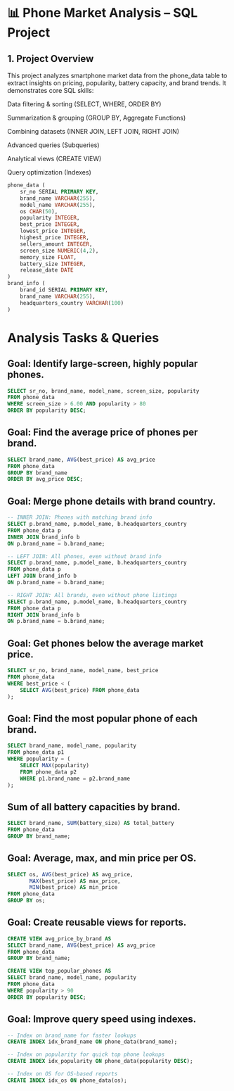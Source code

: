# 📊 Phone Market Analysis – SQL Project
## 1. Project Overview
This project analyzes smartphone market data from the phone_data table to extract insights on pricing, popularity, battery capacity, and brand trends.
It demonstrates core SQL skills:

Data filtering & sorting (SELECT, WHERE, ORDER BY)

Summarization & grouping (GROUP BY, Aggregate Functions)

Combining datasets (INNER JOIN, LEFT JOIN, RIGHT JOIN)

Advanced queries (Subqueries)

Analytical views (CREATE VIEW)

Query optimization (Indexes)

```sql
phone_data (
    sr_no SERIAL PRIMARY KEY,
    brand_name VARCHAR(255),
    model_name VARCHAR(255),
    os CHAR(50),
    popularity INTEGER,
    best_price INTEGER,
    lowest_price INTEGER,
    highest_price INTEGER,
    sellers_amount INTEGER,
    screen_size NUMERIC(4,2),
    memory_size FLOAT,
    battery_size INTEGER,
    release_date DATE
)
brand_info (
    brand_id SERIAL PRIMARY KEY,
    brand_name VARCHAR(255),
    headquarters_country VARCHAR(100)
)
```
# Analysis Tasks & Queries
## Goal: Identify large-screen, highly popular phones.
```sql
SELECT sr_no, brand_name, model_name, screen_size, popularity
FROM phone_data
WHERE screen_size > 6.00 AND popularity > 80
ORDER BY popularity DESC;
```
## Goal: Find the average price of phones per brand.
```sql
SELECT brand_name, AVG(best_price) AS avg_price
FROM phone_data
GROUP BY brand_name
ORDER BY avg_price DESC;
```
## Goal: Merge phone details with brand country.
```sql
-- INNER JOIN: Phones with matching brand info
SELECT p.brand_name, p.model_name, b.headquarters_country
FROM phone_data p
INNER JOIN brand_info b
ON p.brand_name = b.brand_name;

-- LEFT JOIN: All phones, even without brand info
SELECT p.brand_name, p.model_name, b.headquarters_country
FROM phone_data p
LEFT JOIN brand_info b
ON p.brand_name = b.brand_name;

-- RIGHT JOIN: All brands, even without phone listings
SELECT p.brand_name, p.model_name, b.headquarters_country
FROM phone_data p
RIGHT JOIN brand_info b
ON p.brand_name = b.brand_name;

```
## Goal: Get phones below the average market price.
```sql
SELECT sr_no, brand_name, model_name, best_price
FROM phone_data
WHERE best_price < (
    SELECT AVG(best_price) FROM phone_data
);
```
## Goal: Find the most popular phone of each brand.
```sql
SELECT brand_name, model_name, popularity
FROM phone_data p1
WHERE popularity = (
    SELECT MAX(popularity)
    FROM phone_data p2
    WHERE p1.brand_name = p2.brand_name
);
```
## Sum of all battery capacities by brand.
```sql
SELECT brand_name, SUM(battery_size) AS total_battery
FROM phone_data
GROUP BY brand_name;
```
## Goal: Average, max, and min price per OS.
```sql
SELECT os, AVG(best_price) AS avg_price,
       MAX(best_price) AS max_price,
       MIN(best_price) AS min_price
FROM phone_data
GROUP BY os;
```
## Goal: Create reusable views for reports.
```sql
CREATE VIEW avg_price_by_brand AS
SELECT brand_name, AVG(best_price) AS avg_price
FROM phone_data
GROUP BY brand_name;

CREATE VIEW top_popular_phones AS
SELECT brand_name, model_name, popularity
FROM phone_data
WHERE popularity > 90
ORDER BY popularity DESC;
```
## Goal: Improve query speed using indexes.
```sql
-- Index on brand_name for faster lookups
CREATE INDEX idx_brand_name ON phone_data(brand_name);

-- Index on popularity for quick top phone lookups
CREATE INDEX idx_popularity ON phone_data(popularity DESC);

-- Index on OS for OS-based reports
CREATE INDEX idx_os ON phone_data(os);

```

